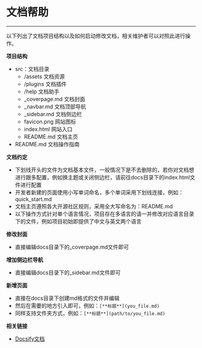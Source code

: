 # 文档帮助
__________________________________
以下列出了文档项目结构以及如何启动修改文档，相关维护者可以对照此进行操作。


**项目结构**
* src：文档目录
    * /assets 文档资源
    * /plugins 文档插件
    * /help 文档助手
    * _coverpage.md 文档封面
    * _navbar.md 文档顶部导航
    * _sidebar.md 文档侧边栏
    * favicon.png 网站图标
    * index.html 网站入口
    * README.md 文档主页
* README.md 文档操作指南


**文档约定**
* 下划线开头的文件为文档基本文件，一般情况下是不去删除的，若你对文档想进行跟多配置，例如换主题或关闭侧边栏，请前往docs目录下的index.html文件进行配置
* 开发者新建的页面使用小写单词命名，多个单词采用下划线连接，例如：quick_start.md
* 文档主页遵照各大开源社区规则，采用全大写命名为：README.md
* 以下操作方式针对单个语言情况，项目存在多语言的请一并修改对应语言目录下的文件，例如项目初始即提供了中文与英文两个语言


**修改封面**
* 直接编辑docs目录下的_coverpage.md文件即可


**增加侧边栏导航**
* 直接编辑docs目录下的_sidebar.md文件即可


**新增页面**
* 直接在docs目录下创建md格式的文件并编辑
* 然后在需要的地方引入即可，例如：`[**标题**](you_file.md)`
* 同样支持文件夹方式，例如：`[**标题**](path/to/you_file.md)`


**相关链接**
* [Docsify文档](https://docsify.js.org/#/zh-cn/)
